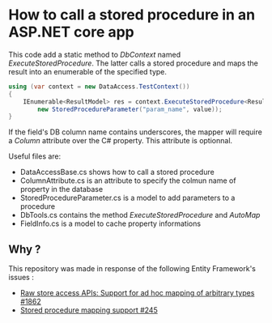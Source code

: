  # How to call a stored procedure in an ASP.NET core app

This code add a static method to *DbContext* named *ExecuteStoredProcedure*.
The latter calls a stored procedure and maps the result into an enumerable of
the specified type.

```csharp
using (var context = new DataAccess.TestContext())
{
    IEnumerable<ResultModel> res = context.ExecuteStoredProcedure<ResultModel>("[dbo].[StoredProcedureName]",
        new StoredProcedureParameter("param_name", value));
}
```

If the field's DB column name contains underscores, the mapper will require a
*Column* attribute over the C# property. This attribute is optionnal.

Useful files are:
- DataAccessBase.cs shows how to call a stored procedure
- ColumnAttribute.cs is an attribute to specify the colmun name of property
  in the database
- StoredProcedureParameter.cs is a model to add parameters to a procedure
- DbTools.cs contains the method *ExecuteStoredProcedure* and *AutoMap*
- FieldInfo.cs is a model to cache property informations

## Why ?

This repository was made in response of the following Entity Framework's issues : 
- [Raw store access APIs: Support for ad hoc mapping of arbitrary types #1862](https://github.com/aspnet/EntityFramework/issues/1862)
- [Stored procedure mapping support #245](https://github.com/aspnet/EntityFramework/issues/245)
